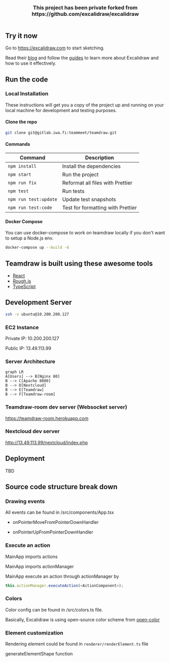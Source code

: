 <div align="center" style="display:flex;flex-direction:column;">
  <h3>This project has been private forked from https://github.com/excalidraw/excalidraw</h3>
</div>

## Try it now

Go to https://excalidraw.com to start sketching.

Read their [blog](https://blog.excalidraw.com) and follow the [guides](https://howto.excalidraw.com) to learn more about Excalidraw and how to use it effectively.

## Run the code

### Local Installation

These instructions will get you a copy of the project up and running on your local machine for development and testing purposes.

#### Clone the repo

```sh
git clone git@gitlab.iwa.fi:teammeet/teamdraw.git
```

#### Commands

| Command               | Description                       |
| --------------------- | --------------------------------- |
| `npm install`         | Install the dependencies          |
| `npm start`           | Run the project                   |
| `npm run fix`         | Reformat all files with Prettier  |
| `npm test`            | Run tests                         |
| `npm run test:update` | Update test snapshots             |
| `npm run test:code`   | Test for formatting with Prettier |

#### Docker Compose

You can use docker-compose to work on teamdraw locally if you don't want to setup a Node.js env.

```sh
docker-compose up --build -d
```

## Teamdraw is built using these awesome tools

- [React](https://reactjs.org)
- [Rough.js](https://roughjs.com)
- [TypeScript](https://www.typescriptlang.org)

## Development Server

```sh
ssh -v ubuntu@10.200.200.127
```

### EC2 Instance

Private IP: 10.200.200.127

Public IP: 13.49.113.99

### Server Architecture

```mermaid
graph LR
A[Users] --> B[Nginx 80]
B --> C[Apache 8080]
B --> D[Nextcloud]
B --> E[Teamdraw]
B --> F[Teamdraw-room]
```

### Teamdraw-room dev server (Websocket server)

https://teamdraw-room.herokuapp.com

### Nextcloud dev server

http://13.49.113.99/nextcloud/index.php

## Deployment

TBD

## Source code structure break down

### Drawing events

All events can be found in /src/components/App.tsx

- onPointerMoveFromPointerDownHandler

- onPointerUpFromPointerDownHandler

### Execute an action

MainApp imports actions

MainApp imports actionManager

MainApp execute an action through actionManager by

```js
this.actionManager.executeAction(<ActionComponent>);
```

### Colors

Color config can be found in /src/colors.ts file.

Basically, Excalidraw is using open-source color scheme from [open-color](https://yeun.github.io/open-color/)

### Element customization

Rendering element could be found in `renderer/renderElement.ts` file

generateElementShape function
